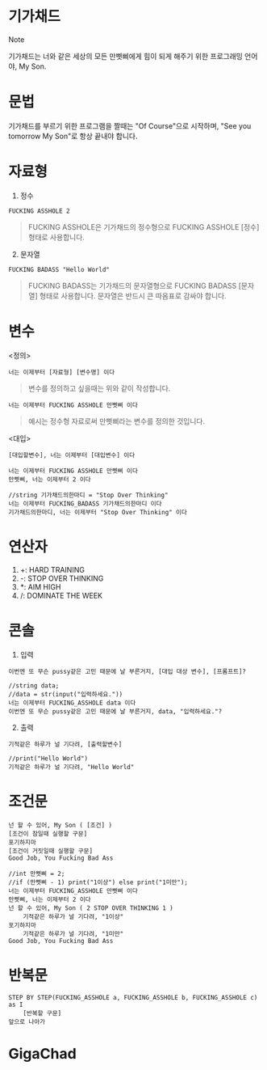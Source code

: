 # 기가채드

> [!NOTE]  
> 기가채드는 너와 같은 세상의 모든 만삣삐에게 힘이 되게 해주기 위한 프로그래밍 언어야, My Son.

# 문법

기가채드를 부르기 위한 프로그램을 짤때는 "Of Course"으로 시작하며, "See you tomorrow My Son"로 항상 끝내야 합니다.

# 자료형

1. 정수

```
FUCKING ASSHOLE 2
```

> FUCKING ASSHOLE은 기가채드의 정수형으로 FUCKING ASSHOLE [정수] 형태로 사용합니다.

2. 문자열

```
FUCKING BADASS "Hello World"
```

> FUCKING BADASS는 기가채드의 문자열형으로 FUCKING BADASS [문자열] 형태로 사용합니다.
> 문자열은 반드시 큰 따옴표로 감싸야 합니다.

# 변수

<정의>

```
너는 이제부터 [자료형] [변수명] 이다
```

> 변수를 정의하고 싶을때는 위와 같이 작성합니다.

```
너는 이제부터 FUCKING ASSHOLE 만삣삐 이다
```

> 예시는 정수형 자료로써 만삣삐라는 변수를 정의한 것입니다.

<대입>

```
[대입할변수], 너는 이제부터 [대입변수] 이다
```

```
너는 이제부터 FUCKING ASSHOLE 만삣삐 이다
만삣삐, 너는 이제부터 2 이다

//string 기가채드의한마디 = "Stop Over Thinking"
너는 이제부터 FUCKING_BADASS 기가채드의한마디 이다
기가채드의한마디, 너는 이제부터 "Stop Over Thinking" 이다
```

# 연산자

1. +: HARD TRAINING
2. -: STOP OVER THINKING
3. \*: AIM HIGH
4. /: DOMINATE THE WEEK

# 콘솔

1. 입력

```
이번엔 또 무슨 pussy같은 고민 때문에 날 부른거지, [대입 대상 변수], [프롬프트]?
```

```
//string data;
//data = str(input("입력하세요."))
너는 이제부터 FUCKING_ASSHOLE data 이다
이번엔 또 무슨 pussy같은 고민 때문에 날 부른거지, data, "입력하세요."?
```

2. 출력

```
기적같은 하루가 널 기다려, [출력할변수]
```

```
//print("Hello World")
기적같은 하루가 널 기다려, "Hello World"
```

# 조건문

```
넌 할 수 있어, My Son ( [조건] )
[조건이 참일때 실행할 구문]
포기하지마
[조건이 거짓일때 실행할 구문]
Good Job, You Fucking Bad Ass
```

```
//int 만삣삐 = 2;
//if (만삣삐 - 1) print("1이상") else print("1미만");
너는 이제부터 FUCKING_ASSHOLE 만삣삐 이다
만삣삐, 너는 이제부터 2 이다
넌 할 수 있어, My Son ( 2 STOP OVER THINKING 1 )
    기적같은 하루가 널 기다려, "1이상"
포기하지마
    기적같은 하루가 널 기다려, "1미만"
Good Job, You Fucking Bad Ass
```

# 반복문

```
STEP BY STEP(FUCKING_ASSHOLE a, FUCKING_ASSHOLE b, FUCKING_ASSHOLE c) as I
    [반복할 구문]
앞으로 나아가
```

# GigaChad
